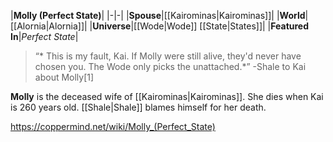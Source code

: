 |**Molly (Perfect State)**|
|-|-|
|**Spouse**|[[Kairominas\|Kairominas]]|
|**World**|[[Alornia\|Alornia]]|
|**Universe**|[[Wode\|Wode]] [[State\|States]]|
|**Featured In**|*Perfect State*|

>“* This is my fault, Kai. If Molly were still alive, they'd never have chosen you. The Wode only picks the unattached.*”
\-Shale to Kai about Molly[1]


**Molly** is the deceased wife of [[Kairominas\|Kairominas]]. She dies when Kai is 260 years old. [[Shale\|Shale]] blames himself for her death.



https://coppermind.net/wiki/Molly_(Perfect_State)